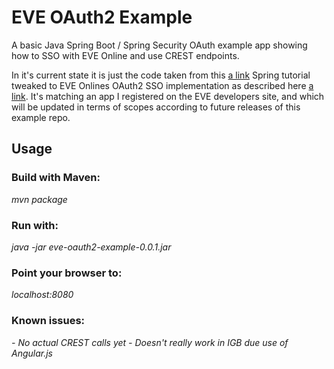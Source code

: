 # EVE OAuth2 Example
A basic Java Spring Boot / Spring Security OAuth example app showing how to SSO with EVE Online and use CREST endpoints.

In it's current state it is just the code taken from this [a link](https://spring.io/guides/tutorials/spring-boot-oauth2/) Spring tutorial tweaked to
EVE Onlines OAuth2 SSO implementation as described here [a link](http://eveonline-third-party-documentation.readthedocs.org/en/latest/sso/intro/). It's
matching an app I registered on the EVE developers site, and which will be updated in terms of scopes according to future releases of this example repo.

## Usage

### Build with Maven:

_mvn package_

### Run with:

_java -jar eve-oauth2-example-0.0.1.jar_

### Point your browser to:

_localhost:8080_

### Known issues:

_- No actual CREST calls yet_
_- Doesn't really work in IGB due use of Angular.js_